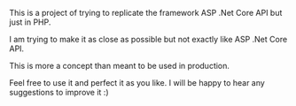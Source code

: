 This is a project of trying to replicate the framework ASP .Net Core API but just in PHP.

I am trying to make it as close as possible but not exactly like ASP .Net Core API.

This is more a concept than meant to be used in production.

Feel free to use it and perfect it as you like. I will be happy to hear any suggestions to improve it :)
